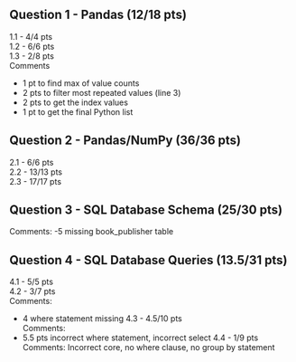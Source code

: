 ## Question 1 - Pandas (12/18 pts)
1.1 - 4/4 pts  
1.2 - 6/6 pts  
1.3 - 2/8 pts  
Comments
- 1 pt to find max of value counts
- 2 pts to filter most repeated values (line 3)
- 2 pts to get the index values
- 1 pt to get the final Python list

## Question 2 - Pandas/NumPy (36/36 pts)
2.1 - 6/6 pts  
2.2 - 13/13 pts  
2.3 - 17/17 pts  

## Question 3 - SQL Database Schema (25/30 pts)
Comments:
-5 missing book_publisher table  

## Question 4 - SQL Database Queries (13.5/31 pts)
4.1 - 5/5 pts  
4.2 - 3/7 pts  
Comments: 
- 4 where statement missing
4.3 - 4.5/10 pts  
Comments: 
- 5.5 pts incorrect where statement, incorrect select
4.4 - 1/9 pts  
Comments: Incorrect core, no where clause, no group by statement
